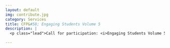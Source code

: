 ```yaml
---
layout: default
img: contribute.jpg
category: Services
title: CFP&#58; Engaging Students Volume 5
description: |
  <p class="lead">Call for participation: <i>Engaging Students Volume 5</i><br/>We are now soliciting contributions to our fifth volume of <i>Engaging Students</i> [*Want to read more...*] (http://www.flipcamp.org/es5cfp/)</p>

---
```

